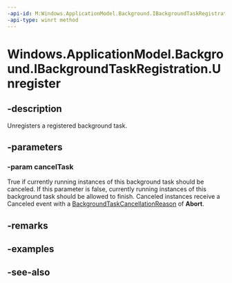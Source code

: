 ```yaml
---
-api-id: M:Windows.ApplicationModel.Background.IBackgroundTaskRegistration.Unregister(System.Boolean)
-api-type: winrt method
---
```


<!-- Method syntax
public void Unregister(System.Boolean cancelTask)
-->

# Windows.ApplicationModel.Background.IBackgroundTaskRegistration.Unregister

## -description

Unregisters a registered background task.

## -parameters
### -param cancelTask
True if currently running instances of this background task should be canceled. If this parameter is false, currently running instances of this background task should be allowed to finish. Canceled instances receive a Canceled event with a [BackgroundTaskCancellationReason](backgroundtaskcancellationreason.md) of **Abort**.

## -remarks

## -examples

## -see-also
